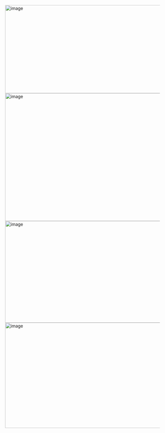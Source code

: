 <img width="883" height="287" alt="image" src="https://github.com/user-attachments/assets/59f8827d-adde-4d57-bace-df861f217012" />
<img width="594" height="416" alt="image" src="https://github.com/user-attachments/assets/a61b67d4-c517-4cb1-950c-0ba889929778" />
<img width="544" height="331" alt="image" src="https://github.com/user-attachments/assets/aa65c1ab-5175-4000-97e1-e6a26163b323" />
<img width="675" height="343" alt="image" src="https://github.com/user-attachments/assets/afb88e3e-d40e-4f41-a574-31483c6b6c7a" />
